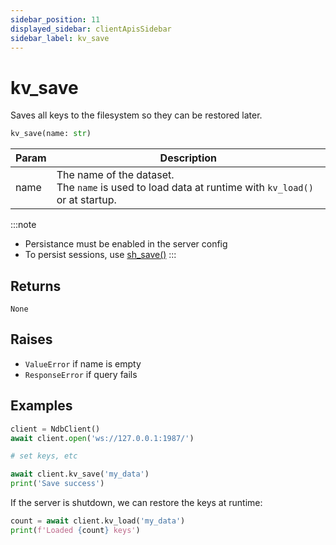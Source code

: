```yaml
---
sidebar_position: 11
displayed_sidebar: clientApisSidebar
sidebar_label: kv_save
---
```


# kv_save
Saves all keys to the filesystem so they can be restored later.


```py
kv_save(name: str)
```

|Param|Description|
|--|--|
|name|The name of the dataset.<br/>The `name` is used to load data at runtime with `kv_load()` or at startup.|


:::note
- Persistance must be enabled in the server config
- To persist sessions, use [sh_save()](../sh/Save)
:::


## Returns
`None`


## Raises
- `ValueError` if name is empty
- `ResponseError` if query fails




## Examples

```py
client = NdbClient()
await client.open('ws://127.0.0.1:1987/')

# set keys, etc

await client.kv_save('my_data')
print('Save success')  
```

If the server is shutdown, we can restore the keys at runtime:

```py
count = await client.kv_load('my_data')
print(f'Loaded {count} keys')
```
